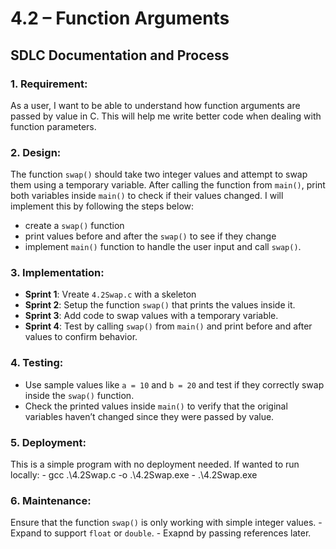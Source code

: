 # 4.2 – Function Arguments
## SDLC Documentation and Process

### 1. **Requirement:**
   As a user, I want to be able to understand how function arguments are passed by value in C. This will help me write better code when dealing with function parameters.

### 2. **Design:**
   The function `swap()` should take two integer values and attempt to swap them using a temporary variable. After calling the function from `main()`, print both variables inside `main()` to check if their values changed. I will implement this by following the steps below:
   
   - create a `swap()` function
   - print values before and after the `swap()` to see if they change
   - implement `main()` function to handle the user input and call `swap()`.

### 3. **Implementation:**
   - **Sprint 1**: Vreate `4.2Swap.c` with a skeleton
   - **Sprint 2**: Setup the function `swap()` that prints the values inside it.
   - **Sprint 3**: Add code to swap values with a temporary variable.
   - **Sprint 4**: Test by calling `swap()` from `main()` and print before and after values to confirm behavior.

### 4. **Testing:**
   - Use sample values like `a = 10` and `b = 20` and test if they correctly swap inside the `swap()` function.
   - Check the printed values inside `main()` to verify that the original variables haven’t changed since they were passed by value.

### 5. **Deployment:**
   This is a simple program with no deployment needed. If wanted to run locally: 
        - gcc .\4.2Swap.c -o .\4.2Swap.exe 
        - .\4.2Swap.exe

### 6. **Maintenance:**
   Ensure that the function `swap()` is only working with simple integer values. 
      - Expand to support `float` or `double`.
      - Exapnd by passing references later.
